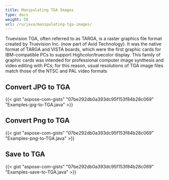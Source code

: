 ```yaml
---
title: Manipulating TGA Images
type: docs
weight: 50
url: /ru/java/manipulating-tga-images/
---
```


Truevision TGA, often referred to as TARGA, is a raster graphics file format created by Truevision Inc. (now part of Avid Technology). It was the native format of TARGA and VISTA boards, which were the first graphic cards for IBM-compatible PCs to support Highcolor/truecolor display. This family of graphic cards was intended for professional computer image synthesis and video editing with PCs; for this reason, usual resolutions of TGA image files match those of the NTSC and PAL video formats

## **Convert JPG to TGA**

{{< gist "aspose-com-gists" "07be292db0a393dc95f153f84b28c069" "Examples-jpg-to-TGA.java" >}}

## **Convert Png to TGA**


{{< gist "aspose-com-gists" "07be292db0a393dc95f153f84b28c069" "Examples-png-to-TGA.java" >}}


## **Save to TGA**

{{< gist "aspose-com-gists" "07be292db0a393dc95f153f84b28c069" "Examples-save-to-TGA.java" >}}
